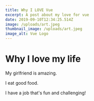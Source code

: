 ```yaml
---
title: Why I LOVE Vue
excerpt: A post about my love for vue
date: 2019-09-10T12:34:25.514Z
image: /uploads/art.jpeg
thumbnail_image: /uploads/art.jpeg
image_alt: Vue Logo
---
```

# Why I love my life

My girlfriend is amazing.

I eat good food.

I have a job that's fun and challenging!
